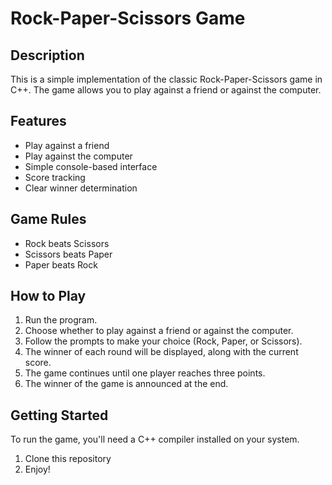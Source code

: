 # Rock-Paper-Scissors Game

## Description

This is a simple implementation of the classic Rock-Paper-Scissors game in C++. The game allows you to play against a friend or against the computer.

## Features

- Play against a friend
- Play against the computer
- Simple console-based interface
- Score tracking
- Clear winner determination

## Game Rules

- Rock beats Scissors
- Scissors beats Paper
- Paper beats Rock

## How to Play

1. Run the program.
2. Choose whether to play against a friend or against the computer.
3. Follow the prompts to make your choice (Rock, Paper, or Scissors).
4. The winner of each round will be displayed, along with the current score.
5. The game continues until one player reaches three points.
6. The winner of the game is announced at the end.

## Getting Started

To run the game, you'll need a C++ compiler installed on your system.

1. Clone this repository
2. Enjoy!
